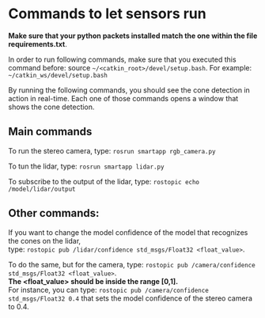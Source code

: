 # Commands to let sensors run

**Make sure that your python packets installed match the one within the file requirements.txt**.

In order to run following commands, make sure that you executed this command before: source `~/<catkin_root>/devel/setup.bash`. For example: `~/catkin_ws/devel/setup.bash`

By running the following commands, you should see the cone detection in action in real-time. Each one of those commands opens a window that shows the cone detection.

## Main commands
To run the stereo camera, type: `rosrun smartapp rgb_camera.py`

To tun the lidar, type: `rosrun smartapp lidar.py`

To subscribe to the output of the lidar, type: `rostopic echo /model/lidar/output`

## Other commands:

If you want to change the model confidence of the model that recognizes the cones on the lidar, <br />
type: `rostopic pub /lidar/confidence std_msgs/Float32 <float_value>`.

To do the same, but for the camera, type: `rostopic pub /camera/confidence std_msgs/Float32 <float_value>`. <br />
**The <float_value> should be inside the range [0,1].** <br />
For instance, you can type: `rostopic pub /camera/confidence std_msgs/Float32 0.4` that sets the model confidence of the stereo camera to 0.4.
